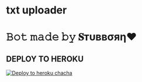 # txt uploader

# 𝙱𝚘𝚝 𝚖𝚊𝚍𝚎 𝚋𝚢 𝐒тυввσяη❤️


## DEPLOY TO HEROKU


[![Deploy to heroku chacha](https://www.herokucdn.com/deploy/button.svg)](https://dashboard.heroku.com/new?template=https://github.com/bhuriya12/Classplus)
